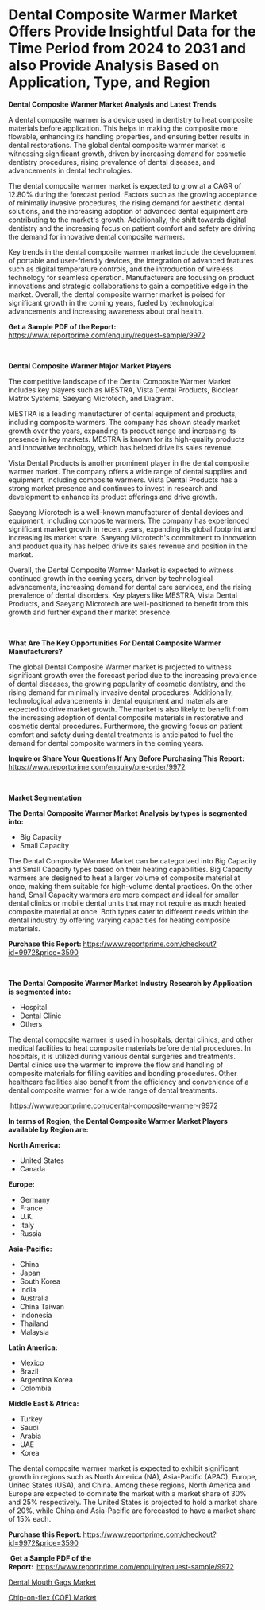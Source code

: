 <p><h1>Dental Composite Warmer Market Offers Provide Insightful Data for the Time Period from 2024 to 2031 and also Provide Analysis Based on Application, Type, and Region</h1></p><p><strong>Dental Composite Warmer Market Analysis and Latest Trends</strong></p>
<p><p>A dental composite warmer is a device used in dentistry to heat composite materials before application. This helps in making the composite more flowable, enhancing its handling properties, and ensuring better results in dental restorations. The global dental composite warmer market is witnessing significant growth, driven by increasing demand for cosmetic dentistry procedures, rising prevalence of dental diseases, and advancements in dental technologies.</p><p>The dental composite warmer market is expected to grow at a CAGR of 12.80% during the forecast period. Factors such as the growing acceptance of minimally invasive procedures, the rising demand for aesthetic dental solutions, and the increasing adoption of advanced dental equipment are contributing to the market's growth. Additionally, the shift towards digital dentistry and the increasing focus on patient comfort and safety are driving the demand for innovative dental composite warmers.</p><p>Key trends in the dental composite warmer market include the development of portable and user-friendly devices, the integration of advanced features such as digital temperature controls, and the introduction of wireless technology for seamless operation. Manufacturers are focusing on product innovations and strategic collaborations to gain a competitive edge in the market. Overall, the dental composite warmer market is poised for significant growth in the coming years, fueled by technological advancements and increasing awareness about oral health.</p></p>
<p><strong>Get a Sample PDF of the Report:&nbsp;</strong> <a href="https://www.reportprime.com/enquiry/request-sample/9972">https://www.reportprime.com/enquiry/request-sample/9972</a></p>
<p>&nbsp;</p>
<p><strong>Dental Composite Warmer Major Market Players</strong></p>
<p><p>The competitive landscape of the Dental Composite Warmer Market includes key players such as MESTRA, Vista Dental Products, Bioclear Matrix Systems, Saeyang Microtech, and Diagram. </p><p>MESTRA is a leading manufacturer of dental equipment and products, including composite warmers. The company has shown steady market growth over the years, expanding its product range and increasing its presence in key markets. MESTRA is known for its high-quality products and innovative technology, which has helped drive its sales revenue.</p><p>Vista Dental Products is another prominent player in the dental composite warmer market. The company offers a wide range of dental supplies and equipment, including composite warmers. Vista Dental Products has a strong market presence and continues to invest in research and development to enhance its product offerings and drive growth.</p><p>Saeyang Microtech is a well-known manufacturer of dental devices and equipment, including composite warmers. The company has experienced significant market growth in recent years, expanding its global footprint and increasing its market share. Saeyang Microtech's commitment to innovation and product quality has helped drive its sales revenue and position in the market.</p><p>Overall, the Dental Composite Warmer Market is expected to witness continued growth in the coming years, driven by technological advancements, increasing demand for dental care services, and the rising prevalence of dental disorders. Key players like MESTRA, Vista Dental Products, and Saeyang Microtech are well-positioned to benefit from this growth and further expand their market presence.</p></p>
<p>&nbsp;</p>
<p><strong>What Are The Key Opportunities For Dental Composite Warmer Manufacturers?</strong></p>
<p><p>The global Dental Composite Warmer market is projected to witness significant growth over the forecast period due to the increasing prevalence of dental diseases, the growing popularity of cosmetic dentistry, and the rising demand for minimally invasive dental procedures. Additionally, technological advancements in dental equipment and materials are expected to drive market growth. The market is also likely to benefit from the increasing adoption of dental composite materials in restorative and cosmetic dental procedures. Furthermore, the growing focus on patient comfort and safety during dental treatments is anticipated to fuel the demand for dental composite warmers in the coming years.</p></p>
<p><strong>Inquire or Share Your Questions If Any Before Purchasing This Report:</strong> <a href="https://www.reportprime.com/enquiry/pre-order/9972">https://www.reportprime.com/enquiry/pre-order/9972</a></p>
<p>&nbsp;</p>
<p><strong>Market Segmentation</strong></p>
<p><strong>The Dental Composite Warmer Market Analysis by types is segmented into:</strong></p>
<p><ul><li>Big Capacity</li><li>Small Capacity</li></ul></p>
<p><p>The Dental Composite Warmer Market can be categorized into Big Capacity and Small Capacity types based on their heating capabilities. Big Capacity warmers are designed to heat a larger volume of composite material at once, making them suitable for high-volume dental practices. On the other hand, Small Capacity warmers are more compact and ideal for smaller dental clinics or mobile dental units that may not require as much heated composite material at once. Both types cater to different needs within the dental industry by offering varying capacities for heating composite materials.</p></p>
<p><strong>Purchase this Report:&nbsp;</strong><a href="https://www.reportprime.com/checkout?id=9972&price=3590">https://www.reportprime.com/checkout?id=9972&price=3590</a></p>
<p>&nbsp;</p>
<p><strong>The Dental Composite Warmer Market Industry Research by Application is segmented into:</strong></p>
<p><ul><li>Hospital</li><li>Dental Clinic</li><li>Others</li></ul></p>
<p><p>The dental composite warmer is used in hospitals, dental clinics, and other medical facilities to heat composite materials before dental procedures. In hospitals, it is utilized during various dental surgeries and treatments. Dental clinics use the warmer to improve the flow and handling of composite materials for filling cavities and bonding procedures. Other healthcare facilities also benefit from the efficiency and convenience of a dental composite warmer for a wide range of dental treatments.</p></p>
<p><a href="https://www.reportprime.com/dental-composite-warmer-r9972">&nbsp;https://www.reportprime.com/dental-composite-warmer-r9972</a></p>
<p><strong>In terms of Region, the Dental Composite Warmer Market Players available by Region are:</strong></p>
<p>
    <p> <strong> North America: </strong>
        <ul>
            <li>United States</li>
            <li>Canada</li>
        </ul>
        </p> 
    <p> <strong> Europe: </strong>
        <ul>
            <li>Germany</li>
            <li>France</li>
            <li>U.K.</li>
            <li>Italy</li>
            <li>Russia</li>
        </ul>
        </p> 
    <p> <strong> Asia-Pacific: </strong>
        <ul>
            <li>China</li>
            <li>Japan</li>
            <li>South Korea</li>
            <li>India</li>
            <li>Australia</li>
            <li>China Taiwan</li>
            <li>Indonesia</li>
            <li>Thailand</li>
            <li>Malaysia</li>
        </ul>
        </p> 
    <p> <strong> Latin America: </strong>
        <ul>
            <li>Mexico</li>
            <li>Brazil</li>
            <li>Argentina Korea</li>
            <li>Colombia</li>
        </ul>
        </p> 
    <p> <strong> Middle East & Africa: </strong>
        <ul>
            <li>Turkey</li>
            <li>Saudi</li>
            <li>Arabia</li>
            <li>UAE</li>
            <li>Korea</li>
        </ul>
    </p>
    </p>
<p><p>The dental composite warmer market is expected to exhibit significant growth in regions such as North America (NA), Asia-Pacific (APAC), Europe, United States (USA), and China. Among these regions, North America and Europe are expected to dominate the market with a market share of 30% and 25% respectively. The United States is projected to hold a market share of 20%, while China and Asia-Pacific are forecasted to have a market share of 15% each.</p></p>
<p><strong>Purchase this Report: </strong><a href="https://www.reportprime.com/checkout?id=9972&price=3590">https://www.reportprime.com/checkout?id=9972&price=3590</a></p>
<p>&nbsp;<strong>Get a Sample PDF of the Report:&nbsp;&nbsp;</strong><a href="https://www.reportprime.com/enquiry/request-sample/9972">https://www.reportprime.com/enquiry/request-sample/9972</a></p>
<p><strong></strong></p>
<p><p><a href="https://github.com/FassouRP/Market-Research-Report-List-4/blob/main/dental-mouth-gags-market.md">Dental Mouth Gags Market</a></p><p><a href="https://view.publitas.com/reportprime-1/chip-on-flex-cof-market-size-market-outlook-and-market-forecast-2024-to-2031/">Chip-on-flex (COF) Market</a></p></p>